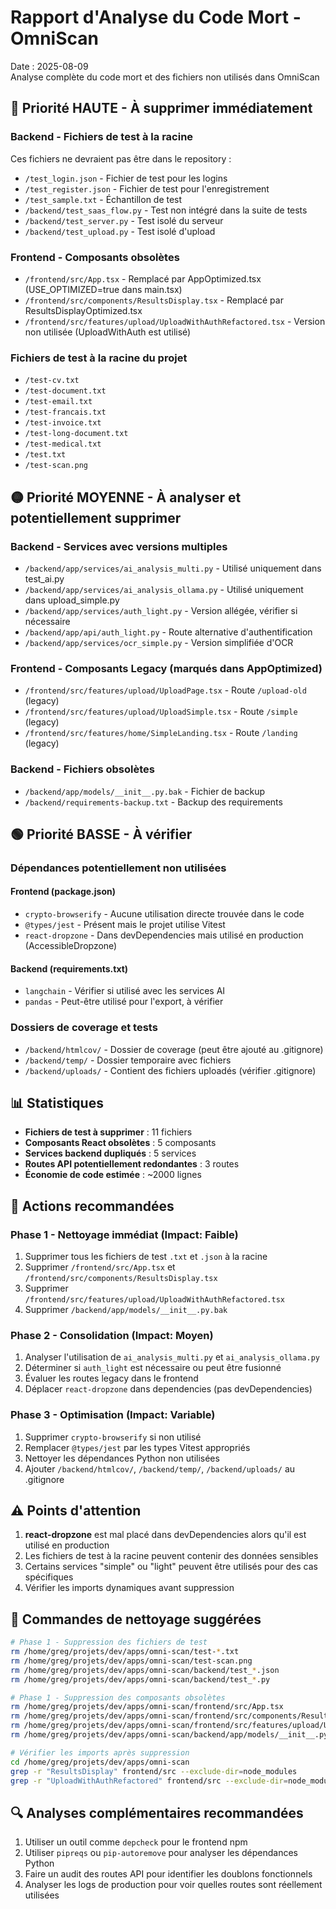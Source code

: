 # Rapport d'Analyse du Code Mort - OmniScan

Date : 2025-08-09  
Analyse complète du code mort et des fichiers non utilisés dans OmniScan

## 🔴 Priorité HAUTE - À supprimer immédiatement

### Backend - Fichiers de test à la racine
Ces fichiers ne devraient pas être dans le repository :
- `/test_login.json` - Fichier de test pour les logins
- `/test_register.json` - Fichier de test pour l'enregistrement  
- `/test_sample.txt` - Échantillon de test
- `/backend/test_saas_flow.py` - Test non intégré dans la suite de tests
- `/backend/test_server.py` - Test isolé du serveur
- `/backend/test_upload.py` - Test isolé d'upload

### Frontend - Composants obsolètes
- `/frontend/src/App.tsx` - Remplacé par AppOptimized.tsx (USE_OPTIMIZED=true dans main.tsx)
- `/frontend/src/components/ResultsDisplay.tsx` - Remplacé par ResultsDisplayOptimized.tsx
- `/frontend/src/features/upload/UploadWithAuthRefactored.tsx` - Version non utilisée (UploadWithAuth est utilisé)

### Fichiers de test à la racine du projet
- `/test-cv.txt`
- `/test-document.txt`
- `/test-email.txt`
- `/test-francais.txt`
- `/test-invoice.txt`
- `/test-long-document.txt`
- `/test-medical.txt`
- `/test.txt`
- `/test-scan.png`

## 🟡 Priorité MOYENNE - À analyser et potentiellement supprimer

### Backend - Services avec versions multiples
- `/backend/app/services/ai_analysis_multi.py` - Utilisé uniquement dans test_ai.py
- `/backend/app/services/ai_analysis_ollama.py` - Utilisé uniquement dans upload_simple.py
- `/backend/app/services/auth_light.py` - Version allégée, vérifier si nécessaire
- `/backend/app/api/auth_light.py` - Route alternative d'authentification
- `/backend/app/services/ocr_simple.py` - Version simplifiée d'OCR

### Frontend - Composants Legacy (marqués dans AppOptimized)
- `/frontend/src/features/upload/UploadPage.tsx` - Route `/upload-old` (legacy)
- `/frontend/src/features/upload/UploadSimple.tsx` - Route `/simple` (legacy)
- `/frontend/src/features/home/SimpleLanding.tsx` - Route `/landing` (legacy)

### Backend - Fichiers obsolètes
- `/backend/app/models/__init__.py.bak` - Fichier de backup
- `/backend/requirements-backup.txt` - Backup des requirements

## 🟢 Priorité BASSE - À vérifier

### Dépendances potentiellement non utilisées

#### Frontend (package.json)
- `crypto-browserify` - Aucune utilisation directe trouvée dans le code
- `@types/jest` - Présent mais le projet utilise Vitest
- `react-dropzone` - Dans devDependencies mais utilisé en production (AccessibleDropzone)

#### Backend (requirements.txt)  
- `langchain` - Vérifier si utilisé avec les services AI
- `pandas` - Peut-être utilisé pour l'export, à vérifier

### Dossiers de coverage et tests
- `/backend/htmlcov/` - Dossier de coverage (peut être ajouté au .gitignore)
- `/backend/temp/` - Dossier temporaire avec fichiers
- `/backend/uploads/` - Contient des fichiers uploadés (vérifier .gitignore)

## 📊 Statistiques

- **Fichiers de test à supprimer** : 11 fichiers
- **Composants React obsolètes** : 5 composants
- **Services backend dupliqués** : 5 services
- **Routes API potentiellement redondantes** : 3 routes
- **Économie de code estimée** : ~2000 lignes

## 🎯 Actions recommandées

### Phase 1 - Nettoyage immédiat (Impact: Faible)
1. Supprimer tous les fichiers de test `.txt` et `.json` à la racine
2. Supprimer `/frontend/src/App.tsx` et `/frontend/src/components/ResultsDisplay.tsx`
3. Supprimer `/frontend/src/features/upload/UploadWithAuthRefactored.tsx`
4. Supprimer `/backend/app/models/__init__.py.bak`

### Phase 2 - Consolidation (Impact: Moyen)
1. Analyser l'utilisation de `ai_analysis_multi.py` et `ai_analysis_ollama.py`
2. Déterminer si `auth_light` est nécessaire ou peut être fusionné
3. Évaluer les routes legacy dans le frontend
4. Déplacer `react-dropzone` dans dependencies (pas devDependencies)

### Phase 3 - Optimisation (Impact: Variable)
1. Supprimer `crypto-browserify` si non utilisé
2. Remplacer `@types/jest` par les types Vitest appropriés
3. Nettoyer les dépendances Python non utilisées
4. Ajouter `/backend/htmlcov/`, `/backend/temp/`, `/backend/uploads/` au .gitignore

## ⚠️ Points d'attention

1. **react-dropzone** est mal placé dans devDependencies alors qu'il est utilisé en production
2. Les fichiers de test à la racine peuvent contenir des données sensibles
3. Certains services "simple" ou "light" peuvent être utilisés pour des cas spécifiques
4. Vérifier les imports dynamiques avant suppression

## 📝 Commandes de nettoyage suggérées

```bash
# Phase 1 - Suppression des fichiers de test
rm /home/greg/projets/dev/apps/omni-scan/test-*.txt
rm /home/greg/projets/dev/apps/omni-scan/test-scan.png
rm /home/greg/projets/dev/apps/omni-scan/backend/test_*.json
rm /home/greg/projets/dev/apps/omni-scan/backend/test_*.py

# Phase 1 - Suppression des composants obsolètes
rm /home/greg/projets/dev/apps/omni-scan/frontend/src/App.tsx
rm /home/greg/projets/dev/apps/omni-scan/frontend/src/components/ResultsDisplay.tsx
rm /home/greg/projets/dev/apps/omni-scan/frontend/src/features/upload/UploadWithAuthRefactored.tsx
rm /home/greg/projets/dev/apps/omni-scan/backend/app/models/__init__.py.bak

# Vérifier les imports après suppression
cd /home/greg/projets/dev/apps/omni-scan
grep -r "ResultsDisplay" frontend/src --exclude-dir=node_modules
grep -r "UploadWithAuthRefactored" frontend/src --exclude-dir=node_modules
```

## 🔍 Analyses complémentaires recommandées

1. Utiliser un outil comme `depcheck` pour le frontend npm
2. Utiliser `pipreqs` ou `pip-autoremove` pour analyser les dépendances Python
3. Faire un audit des routes API pour identifier les doublons fonctionnels
4. Analyser les logs de production pour voir quelles routes sont réellement utilisées